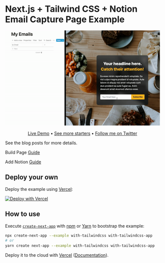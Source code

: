 # Next.js + Tailwind CSS + Notion Email Capture Page Example

<div align="center">
<img src="https://github.com/btahir/next-capture-page/blob/main/public/demo.gif">
<p align="center">
  <a href="https://notioncapture.vercel.app">Live Demo</a> •
  <a href="https://nextails.com/">See more starters</a> •
  <a href="https://twitter.com/deepwhitman">Follow me on Twitter</a>
</p>
</div>

See the blog posts for more details.

Build Page [Guide](https://nextails.com/blog/how-to-create-a-stylish-email-capture-page-in-tailwind-css)

Add Notion [Guide](https://nextails.com/blog/how-to-add-notion-to-your-email-capture-page)

## Deploy your own

Deploy the example using [Vercel](https://vercel.com?utm_source=github&utm_medium=readme&utm_campaign=next-example):

[![Deploy with Vercel](https://vercel.com/button)](https://vercel.com/new/git/external?repository-url=https://github.com/btahir/next-capture-page&project-name=with-tailwindcss&repository-name=with-tailwindcss)

## How to use

Execute [`create-next-app`](https://github.com/vercel/next.js/tree/canary/packages/create-next-app) with [npm](https://docs.npmjs.com/cli/init) or [Yarn](https://yarnpkg.com/lang/en/docs/cli/create/) to bootstrap the example:

```bash
npx create-next-app --example with-tailwindcss with-tailwindcss-app
# or
yarn create next-app --example with-tailwindcss with-tailwindcss-app
```

Deploy it to the cloud with [Vercel](https://vercel.com/new?utm_source=github&utm_medium=readme&utm_campaign=next-example) ([Documentation](https://nextjs.org/docs/deployment)).
